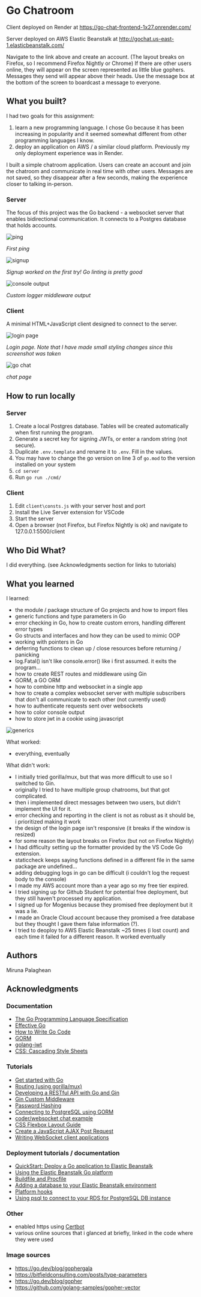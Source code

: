 # Go Chatroom

Client deployed on Render at https://go-chat-frontend-1x27.onrender.com/

Server deployed on AWS Elastic Beanstalk at http://gochat.us-east-1.elasticbeanstalk.com/

Navigate to the link above and create an account.
(The layout breaks on Firefox, so I recommend Firefox Nightly or Chrome)
If there are other users online, they will appear on the screen represented as
little blue gophers. Messages they send will appear above their heads. Use the
message box at the bottom of the screen to boardcast a message to everyone.

## What you built?

I had two goals for this assignment:

1. learn a new programming language. I chose Go because it has been increasing
   in popularity and it seemed somewhat different from other programming languages
   I know.
2. deploy an application on AWS / a similar cloud platform. Previously my only
   deployment experience was in Render.

I built a simple chatroom application. Users can create an account and join the
chatroom and communicate in real time with other users. Messages are not saved,
so they disappear after a few seconds, making the experience closer to talking
in-person.

### Server

The focus of this project was the Go backend - a websocket server that enables
bidirectional communication. It connects to a Postgres database that holds
accounts.

![ping](media/first_ping.png)

_First ping_

![signup](media/signup.png)

_Signup worked on the first try! Go linting is pretty good_

![console output](media/logger_output.png)

_Custom logger middleware output_

### Client

A minimal HTML+JavaScript client designed to connect to the server.

![login page](./media/loginpage.png)

_Login page. Note that I have made small styling changes since this screenshot was taken_

![go chat](./media/go_chat.png)

_chat page_

## How to run locally

### Server

1. Create a local Postgres database. Tables will be created automatically when first running the program.
2. Generate a secret key for signing JWTs, or enter a random string (not secure).
3. Duplicate `.env.template` and rename it to `.env`. Fill in the values.
4. You may have to change the go version on line 3 of `go.mod` to the version installed on your system
5. `cd server`
6. Run `go run ./cmd/`

### Client

1. Edit `client\consts.js` with your server host and port
2. Install the Live Server extension for VSCode
3. Start the server
4. Open a browser (not Firefox, but Firefox Nightly is ok) and navigate to 127.0.0.1:5500/client

## Who Did What?

I did everything. (see Acknowledgments section for links to tutorials)

## What you learned

I learned:

- the module / package structure of Go projects and how to import files
- generic functions and type parameters in Go
- error checking in Go, how to create custom errors, handling different error types
- Go structs and interfaces and how they can be used to mimic OOP
- working with pointers in Go
- deferring functions to clean up / close resources before returning / panicking
- log.Fatal() isn't like console.error() like i first assumed. it exits the program...
- how to create REST routes and middleware using Gin
- GORM, a GO ORM
- how to combine http and websocket in a single app
- how to create a complex websocket server with multiple subscribers that don't
  all communicate to each other (not currently used)
- how to authenticate requests sent over websockets
- how to color console output
- how to store jwt in a cookie using javascript

![generics](media/generics.png)

What worked:

- everything, eventually

What didn't work:

- I initially tried gorilla/mux, but that was more difficult to use so I switched to Gin.
- originally I tried to have multiple group chatrooms, but that got complicated.
- then i implemented direct messages between two users, but didn't implement the UI for it.
- error checking and reporting in the client is not as robust as it should be, i prioritized making it work
- the design of the login page isn't responsive (it breaks if the window is resized)
- for some reason the layout breaks on Firefox (but not on Firefox Nightly)
- I had difficulty setting up the formatter provided by the VS Code Go extension.
- staticcheck keeps saying functions defined in a different file in the same package are undefined...
- adding debugging logs in go can be difficult (i couldn't log the request body to the console)
- I made my AWS account more than a year ago so my free tier expired.
- I tried signing up for Github Student for potential free deployment, but they still haven't processed my application.
- I signed up for Mogenius because they promised free deployment but it was a lie.
- I made an Oracle Cloud account because they promised a free database but they thought I gave them false information (?).
- I tried to deoploy to AWS Elastic Beanstalk ~25 times (i lost count) and each time it failed for a different reason. It worked eventually

## Authors

Miruna Palaghean

## Acknowledgments

### Documentation

- [The Go Programming Language Specification](https://go.dev/ref/spec)
- [Effective Go](https://go.dev/doc/effective_go)
- [How to Write Go Code](https://go.dev/doc/code)
- [GORM](https://gorm.io/docs/index.html)
- [golang-jwt](https://golang-jwt.github.io/jwt/usage/create/)
- [CSS: Cascading Style Sheets](https://developer.mozilla.org/en-US/docs/Web/CSS)

### Tutorials

- [Get started with Go](https://go.dev/doc/tutorial/getting-started)
- [Routing (using gorilla/mux)](https://gowebexamples.com/routes-using-gorilla-mux/)
- [Developing a RESTful API with Go and Gin](https://go.dev/doc/tutorial/web-service-gin)
- [Gin Custom Middleware](https://gin-gonic.com/docs/examples/custom-middleware/)
- [Password Hashing](https://gowebexamples.com/password-hashing/)
- [Connecting to PostgreSQL using GORM](https://dev.to/karanpratapsingh/connecting-to-postgresql-using-gorm-24fj)
- [coder/websocket chat example](https://github.com/coder/websocket/blob/master/internal/examples/chat/chat.go)
- [CSS Flexbox Layout Guide](https://css-tricks.com/snippets/css/a-guide-to-flexbox/)
- [Create a JavaScript AJAX Post Request](https://code.tutsplus.com/create-a-javascript-ajax-post-request-with-and-without-jquery--cms-39195a)
- [Writing WebSocket client applications](https://developer.mozilla.org/en-US/docs/Web/API/WebSockets_API/Writing_WebSocket_client_applications)

### Deployment tutorials / documentation

- [QuickStart: Deploy a Go application to Elastic Beanstalk](https://docs.aws.amazon.com/elasticbeanstalk/latest/dg/go-quickstart.html)
- [Using the Elastic Beanstalk Go platform](https://docs.aws.amazon.com/elasticbeanstalk/latest/dg/go-environment.html)
- [Buildfile and Procfile](https://docs.aws.amazon.com/elasticbeanstalk/latest/dg/platforms-linux-extend.build-proc.html)
- [Adding a database to your Elastic Beanstalk environment](https://docs.aws.amazon.com/elasticbeanstalk/latest/dg/using-features.managing.db.html)
- [Platform hooks](https://docs.aws.amazon.com/elasticbeanstalk/latest/dg/platforms-linux-extend.hooks.html)
- [Using psql to connect to your RDS for PostgreSQL DB instance](https://docs.aws.amazon.com/AmazonRDS/latest/UserGuide/USER_ConnectToPostgreSQLInstance.html#USER_ConnectToPostgreSQLInstance.psql)

### Other

- enabled https using [Certbot](https://certbot.eff.org/)
- various online sources that i glanced at briefly, linked in the code where they were used

### Image sources

- https://go.dev/blog/gophergala
- https://bitfieldconsulting.com/posts/type-parameters
- https://go.dev/blog/gopher
- https://github.com/golang-samples/gopher-vector
